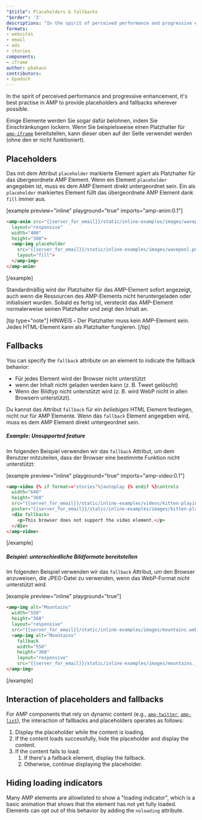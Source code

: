 ```yaml
---
"$title": Placeholders & fallbacks
"$order": '3'
descriptions: "In the spirit of perceived performance and progressive enhancement, it's best practise in AMP to provide placeholders and fallbacks wherever possible."
formats:
- websites
- email
- ads
- stories
components:
- iframe
author: pbakaus
contributors:
- bpaduch
---
```


In the spirit of perceived performance and progressive enhancement, it's best practise in AMP to provide placeholders and fallbacks wherever possible.

Einige Elemente werden Sie sogar dafür belohnen, indem Sie Einschränkungen lockern. Wenn Sie beispielsweise einen Platzhalter für [`amp-iframe`](../../../../documentation/components/reference/amp-iframe.md#iframe-with-placeholder) bereitstellen, kann dieser oben auf der Seite verwendet werden (ohne den er nicht funktioniert).

## Placeholders

Das mit dem Attribut `placeholder` markierte Element agiert als Platzhalter für das übergeordnete AMP Element. Wenn ein Element `placeholder` angegeben ist, muss es dem AMP Element direkt untergeordnet sein. Ein als `placeholder` markiertes Element füllt das übergeordnete AMP Element dank `fill` immer aus.

[example preview="inline" playground="true" imports="amp-anim:0.1"]
```html
<amp-anim src="{{server_for_email}}/static/inline-examples/images/wavepool.gif"
  layout="responsive"
  width="400"
  height="300">
  <amp-img placeholder
    src="{{server_for_email}}/static/inline-examples/images/wavepool.png"
    layout="fill">
  </amp-img>
</amp-anim>
```
[/example]

Standardmäßig wird der Platzhalter für das AMP-Element sofort angezeigt, auch wenn die Ressourcen des AMP-Elements nicht heruntergeladen oder initialisiert wurden. Sobald es fertig ist, versteckt das AMP-Element normalerweise seinen Platzhalter und zeigt den Inhalt an.

[tip type="note"] HINWEIS **-** Der Platzhalter muss kein AMP-Element sein. Jedes HTML-Element kann als Platzhalter fungieren. [/tip]

## Fallbacks <a name="fallbacks"></a>

You can specify the `fallback` attribute on an element to indicate the fallback behavior:

- Für jedes Element wird der Browser nicht unterstützt
- wenn der Inhalt nicht geladen werden kann (z. B. Tweet gelöscht)
- Wenn der Bildtyp nicht unterstützt wird (z. B. wird WebP nicht in allen Browsern unterstützt).

Du kannst das Attribut `fallback` für ein *beliebiges* HTML Element festlegen, nicht nur für AMP Elemente. Wenn das `fallback` Element angegeben wird, muss es dem AMP Element direkt untergeordnet sein.

##### Example: Unsupported feature

Im folgenden Beispiel verwenden wir das `fallback` Attribut, um dem Benutzer mitzuteilen, dass der Browser eine bestimmte Funktion nicht unterstützt:

[example preview="inline" playground="true" imports="amp-video:0.1"]
```html
<amp-video {% if format=='stories'%}autoplay {% endif %}controls
  width="640"
  height="360"
  src="{{server_for_email}}/static/inline-examples/videos/kitten-playing.mp4"
  poster="{{server_for_email}}/static/inline-examples/images/kitten-playing.png">
  <div fallback>
    <p>This browser does not support the video element.</p>
  </div>
</amp-video>
```
[/example]

##### Beispiel: unterschiedliche Bildformate bereitstellen

Im folgenden Beispiel verwenden wir das `fallback` Attribut, um den Browser anzuweisen, die JPEG-Datei zu verwenden, wenn das WebP-Format nicht unterstützt wird.

[example preview="inline" playground="true"]
```html
<amp-img alt="Mountains"
  width="550"
  height="368"
  layout="responsive"
  src="{{server_for_email}}/static/inline-examples/images/mountains.webp">
  <amp-img alt="Mountains"
    fallback
    width="550"
    height="368"
    layout="responsive"
    src="{{server_for_email}}/static/inline-examples/images/mountains.jpg"></amp-img>
</amp-img>
```
[/example]

## Interaction of placeholders and fallbacks

For AMP components that rely on dynamic content (e.g., [`amp-twitter`](../../../../documentation/components/reference/amp-twitter.md), [`amp-list`](../../../../documentation/components/reference/amp-list.md)), the interaction of fallbacks and placeholders operates as follows:

<ol>
  <li>Display the placeholder while the content is loading.</li>
  <li>If the content loads successfully, hide the placeholder and display the content.</li>
  <li>If the content fails to load:     <ol>       <li>If there's a fallback element, display the fallback.</li>       <li>Otherwise, continue displaying the placeholder.</li>     </ol>   </li>
</ol>

## Hiding loading indicators

Many AMP elements are allowlisted to show a "loading indicator", which is a basic animation that shows that the element has not yet fully loaded. Elements can opt out of this behavior by adding the `noloading` attribute.
